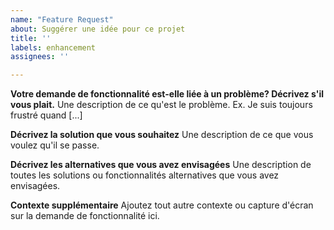 ```yaml
---
name: "Feature Request"
about: Suggérer une idée pour ce projet
title: ''
labels: enhancement
assignees: ''

---
```


**Votre demande de fonctionnalité est-elle liée à un problème? Décrivez s'il vous plait.**
Une description de ce qu'est le problème. Ex. Je suis toujours frustré quand [...]

**Décrivez la solution que vous souhaitez**
Une description de ce que vous voulez qu'il se passe.

**Décrivez les alternatives que vous avez envisagées**
Une description de toutes les solutions ou fonctionnalités alternatives que vous avez envisagées.

**Contexte supplémentaire**
Ajoutez tout autre contexte ou capture d'écran sur la demande de fonctionnalité ici.
